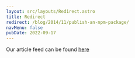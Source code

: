 ```yaml
---
layout: src/layouts/Redirect.astro
title: Redirect
redirect: /blog/2014/11/publish-an-npm-package/
navMenu: false
pubDate: 2022-09-17
---
```

<div>
Our article feed can be found <a href="/blog/2014/11/publish-an-npm-package/">here</a>
</div>
